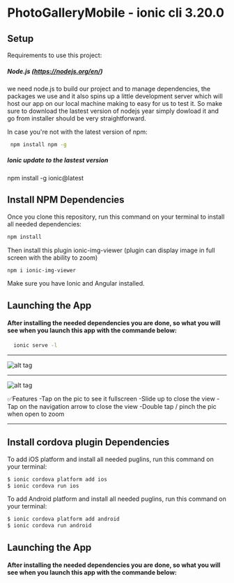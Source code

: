 # PhotoGalleryMobile - ionic cli 3.20.0

## Setup

Requirements to use this project:

##### Node.js (https://nodejs.org/en/)

we need  node.js to build our project and to manage dependencies, the packages we use and it also spins up a little development server which will host our app on our local machine making to easy for us to test it. 
So make sure to download the lastest version of nodejs year simply dowload it and go from installer should be very straightforward.

In case you're not with the latest version of npm:
```sh
 npm install npm -g  
```

##### Ionic update to the lastest version

npm install -g ionic@latest

## Install NPM Dependencies
Once you clone this repository, run this command on your terminal to install all needed dependencies:
```sh
npm install
```

Then install this plugin ionic-img-viewer (plugin can display image in full screen with the ability to zoom)
```sh
npm i ionic-img-viewer
```

  Make sure you have Ionic and Angular installed.
 
## Launching the App
#### After installing the needed dependencies you are done, so what you will see when you launch this app with the commande below:

```sh
  ionic serve -l 
```
__________________________________________________________________________________________________________________
![alt tag](https://raw.githubusercontent.com/jesuiselle/PhotoGalleryMobile/master/src/assets/imgs/picture1.PNG)
__________________________________________________________________________________________________________________

![alt tag](https://raw.githubusercontent.com/jesuiselle/PhotoGalleryMobile/master/src/assets/imgs/picture2.PNG)

✅Features
    -Tap on the pic to see it fullscreen
    -Slide up to close the view
    -Tap on the navigation arrow to close the view
    -Double tap / pinch the pic when open to zoom
    
__________________________________________________________________________________________________________________
## Install cordova plugin Dependencies
 
To add iOS platform and install all needed puglins, run this command on your terminal:

```sh
$ ionic cordova platform add ios
$ ionic cordova run ios
```
To add Android platform and install all needed puglins, run this command on your terminal:

```sh
$ ionic cordova platform add android
$ ionic cordova run android
```
## Launching the App
#### After installing the needed dependencies you are done, so what you will see when you launch this app with the commande below:

